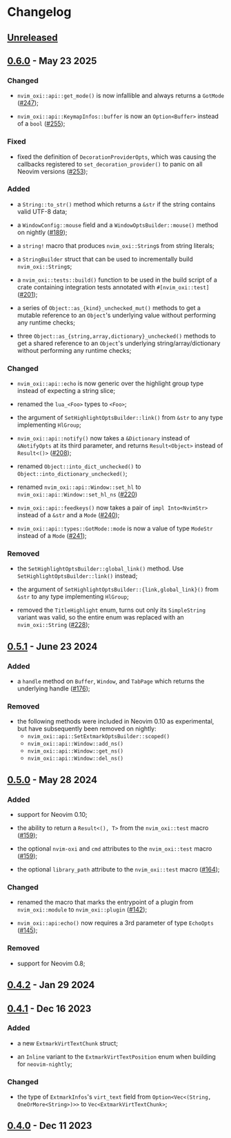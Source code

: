 # Changelog

## [Unreleased]

## [0.6.0] - May 23 2025

### Changed

- `nvim_oxi::api::get_mode()` is now infallible and always returns a `GotMode`
  ([#247](https://github.com/noib3/nvim-oxi/pull/247));

- `nvim_oxi::api::KeymapInfos::buffer` is now an `Option<Buffer>` instead of
  a `bool` ([#255](https://github.com/noib3/nvim-oxi/pull/255));

### Fixed

- fixed the definition of `DecorationProviderOpts`, which was causing
  the callbacks registered to `set_decoration_provider()` to panic on all
  Neovim versions ([#253](https://github.com/noib3/nvim-oxi/pull/253));

### Added

- a `String::to_str()` method which returns a `&str` if the string contains
  valid UTF-8 data;

- a `WindowConfig::mouse` field and a `WindowOptsBuilder::mouse()` method
  on nightly ([#189](https://github.com/noib3/nvim-oxi/pull/189));

- a `string!` macro that produces `nvim_oxi::String`s from string literals;

- a `StringBuilder` struct that can be used to incrementally build
  `nvim_oxi::String`s;

- a `nvim_oxi::tests::build()` function to be used in the build script of
  a crate containing integration tests annotated with `#[nvim_oxi::test]`
  ([#201](https://github.com/noib3/nvim-oxi/pull/201));

- a series of `Object::as_{kind}_unchecked_mut()` methods to get a mutable
  reference to an `Object`'s underlying value without performing any runtime
  checks;

- three `Object::as_{string,array,dictionary}_unchecked()` methods to get a
  shared reference to an `Object`'s underlying string/array/dictionary without
  performing any runtime checks;

### Changed

- `nvim_oxi::api::echo` is now generic over the highlight group type instead of
  expecting a string slice;

- renamed the `lua_<Foo>` types to `<Foo>`;

- the argument of `SetHighlightOptsBuilder::link()` from `&str` to any type
  implementing `HlGroup`;

- `nvim_oxi::api::notify()` now takes a `&Dictionary` instead of `&NotifyOpts`
  at its third parameter, and returns `Result<Object>` instead of `Result<()>`
  ([#208](https://github.com/noib3/nvim-oxi/pull/208));

- renamed `Object::into_dict_unchecked()` to
  `Object::into_dictionary_unchecked()`;

- renamed `nvim_oxi::api::Window::set_hl` to `nvim_oxi::api::Window::set_hl_ns`
  ([#220](https://github.com/noib3/nvim-oxi/pull/220))

- `nvim_oxi::api::feedkeys()` now takes a pair of `impl Into<NvimStr>` instead
  of a `&str` and a `Mode`
  ([#240](https://github.com/noib3/nvim-oxi/pull/240));

- `nvim_oxi::api::types::GotMode::mode` is now a value of type `ModeStr`
  instead of a `Mode` ([#241](https://github.com/noib3/nvim-oxi/pull/241));

### Removed

- the `SetHighlightOptsBuilder::global_link()` method. Use
  `SetHighlightOptsBuilder::link()` instead;

- the argument of `SetHighlightOptsBuilder::{link,global_link}()` from `&str`
  to any type implementing `HlGroup`;

- removed the `TitleHighlight` enum, turns out only its `SimpleString` variant
  was valid, so the entire enum was replaced with an `nvim_oxi::String`
  ([#228](https://github.com/noib3/nvim-oxi/pull/229));

## [0.5.1] - June 23 2024

### Added

- a `handle` method on `Buffer`, `Window`, and `TabPage` which returns the
  underlying handle ([#176](https://github.com/noib3/nvim-oxi/pull/176));

### Removed

- the following methods were included in Neovim 0.10 as experimental, but have
  subsequently been removed on nightly:
    * `nvim_oxi::api::SetExtmarkOptsBuilder::scoped()`
    * `nvim_oxi::api::Window::add_ns()`
    * `nvim_oxi::api::Window::get_ns()`
    * `nvim_oxi::api::Window::del_ns()`

## [0.5.0] - May 28 2024

### Added

- support for Neovim 0.10;

- the ability to return a `Result<(), T>` from the `nvim_oxi::test` macro
  ([#159](https://github.com/noib3/nvim-oxi/pull/159));

- the optional `nvim-oxi` and `cmd` attributes to the `nvim_oxi::test` macro
  ([#159](https://github.com/noib3/nvim-oxi/pull/159));

- the optional `library_path` attribute to the `nvim_oxi::test` macro
  ([#164](https://github.com/noib3/nvim-oxi/pull/164));

### Changed

- renamed the macro that marks the entrypoint of a plugin from
  `nvim_oxi::module` to `nvim_oxi::plugin`
  ([#142](https://github.com/noib3/nvim-oxi/pull/142));

- `nvim_oxi::api:echo()` now requires a 3rd parameter of type `EchoOpts`
  ([#145](https://github.com/noib3/nvim-oxi/pull/145));


### Removed

- support for Neovim 0.8;

## [0.4.2] - Jan 29 2024

## [0.4.1] - Dec 16 2023

### Added

- a new `ExtmarkVirtTextChunk` struct;

- an `Inline` variant to the `ExtmarkVirtTextPosition` enum when building for
  `neovim-nightly`;

### Changed

- the type of `ExtmarkInfos`'s `virt_text` field from
  `Option<Vec<(String, OneOrMore<String>)>>` to `Vec<ExtmarkVirtTextChunk>`;

## [0.4.0] - Dec 11 2023

[Unreleased]: https://github.com/noib3/nvim-oxi/compare/v0.6.0...HEAD
[0.6.0]: https://github.com/noib3/nvim-oxi/tree/v0.6.0
[0.5.1]: https://github.com/noib3/nvim-oxi/tree/v0.5.1
[0.5.0]: https://github.com/noib3/nvim-oxi/tree/v0.5.0
[0.4.2]: https://github.com/noib3/nvim-oxi/tree/v0.4.2
[0.4.1]: https://github.com/noib3/nvim-oxi/tree/v0.4.1
[0.4.0]: https://github.com/noib3/nvim-oxi/tree/v0.4.0
